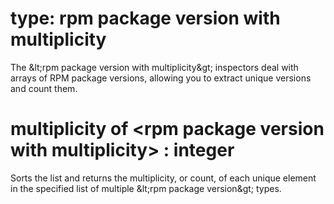 # type: rpm package version with multiplicity

The &amp;lt;rpm package version with multiplicity&amp;gt; inspectors deal with arrays of RPM package versions, allowing you to extract unique versions and count them.

# multiplicity of &lt;rpm package version with multiplicity&gt; : integer

Sorts the list and returns the multiplicity, or count, of each unique element in the specified list of multiple &amp;lt;rpm package version&amp;gt; types.
